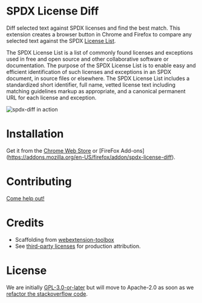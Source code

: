 # SPDX License Diff

Diff selected text against SPDX licenses and find the best match. This extension creates a browser button in Chrome and Firefox to compare any selected text against the SPDX [License List](https://spdx.org/licenses/).

The SPDX License List is a list of commonly found licenses and exceptions used in free and open source and other collaborative software or documentation. The purpose of the SPDX License List is to enable easy and efficient identification of such licenses and exceptions in an SPDX document, in source files or elsewhere. The SPDX License List includes a standardized short identifier, full name, vetted license text including matching guidelines markup as appropriate, and a canonical permanent URL for each license and exception.

![spdx-diff in action](images/spdx-diff.gif)

# Installation

Get it from the [Chrome Web Store](https://chrome.google.com/webstore/detail/spdx-diff/kfoadicmilbgnicoldjmccpaicejacdh) or [FireFox Add-ons] (https://addons.mozilla.org/en-US/firefox/addon/spdx-license-diff).

# Contributing
[Come help out!](CONTRIBUTING.md)

# Credits
- Scaffolding from [webextension-toolbox](https://github.com/HaNdTriX/webextension-toolbox)
- See [third-party licenses](oss-attribution/attribution.txt) for production attribution.

# License
We are initially [GPL-3.0-or-later](LICENSE) but will move to Apache-2.0 as soon as we [refactor the stackoverflow code](#7).
